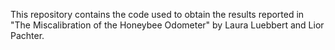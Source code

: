 This repository contains the code used to obtain the results reported in "The Miscalibration of the Honeybee Odometer" by Laura Luebbert and Lior Pachter.

